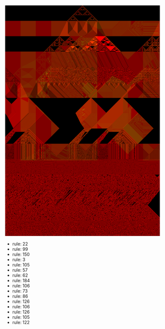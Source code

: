 ![photo](./output.png) 
 * rule: 22
* rule: 99
* rule: 150
* rule: 3
* rule: 105
* rule: 57
* rule: 62
* rule: 184
* rule: 106
* rule: 73
* rule: 86
* rule: 126
* rule: 106
* rule: 126
* rule: 105
* rule: 122
